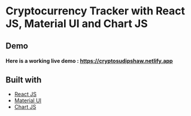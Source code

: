 # Cryptocurrency Tracker with React JS, Material UI and Chart JS

## Demo
#### Here is a working live demo :  https://cryptosudipshaw.netlify.app

## Built with 
- [React JS](https://reactjs.org/)
- [Material UI](https://v4.mui.com/)
- [Chart JS](https://reactchartjs.github.io/react-chartjs-2/#/)

